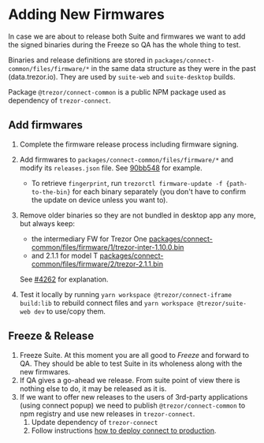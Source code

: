 # Adding New Firmwares

In case we are about to release both Suite and firmwares we want to add the signed binaries during the Freeze so QA has the whole thing to test.

Binaries and release definitions are stored in `packages/connect-common/files/firmware/*` in the same data structure as they were in the past (data.trezor.io). They are used by `suite-web` and `suite-desktop` builds.

Package `@trezor/connect-common` is a public NPM package used as dependency of `trezor-connect`.

## Add firmwares

1. Complete the firmware release process including firmware signing.
2. Add firmwares to `packages/connect-common/files/firmware/*` and modify its `releases.json` file. See [90bb548](https://github.com/trezor/trezor-suite/commit/90bb548aec06c9b4816c9a87b2ffa5fcade99f29) for example.
   - To retrieve `fingerprint`, run `trezorctl firmware-update -f {path-to-the-bin}` for each binary separately (you don't have to confirm the update on device unless you want to).
3. Remove older binaries so they are not bundled in desktop app any more, but always keep:
   - the intermediary FW for Trezor One [packages/connect-common/files/firmware/1/trezor-inter-1.10.0.bin](https://github.com/trezor/trezor-suite/blob/develop/packages/connect-common/files/firmware/1/trezor-inter-1.10.0.bin)
   - and 2.1.1 for model T [packages/connect-common/files/firmware/2/trezor-2.1.1.bin](https://github.com/trezor/trezor-suite/blob/develop/packages/connect-common/files/firmware/2/trezor-2.1.1.bin)

	See [#4262](https://github.com/trezor/trezor-suite/issues/4262) for explanation.

1. Test it locally by running `yarn workspace @trezor/connect-iframe build:lib` to rebuild connect files and `yarn workspace @trezor/suite-web dev` to use/copy them.

## Freeze & Release

1. Freeze Suite. At this moment you are all good to _Freeze_ and forward to QA. They should be able to test Suite in its wholeness along with the new firmwares.
1. If QA gives a go-ahead we release. From suite point of view there is nothing else to do, it may be released as it is.
1. If we want to offer new releases to the users of 3rd-party applications (using connect popup) we need to publish `@trezor/connect-common` to npm registry and use new releases in `trezor-connect`.
	1. Update dependency of `trezor-connect`
	1. Follow instructions [how to deploy connect to production](https://github.com/trezor/connect/blob/83af30f73f4cfa7c099c55b2b0f8a103abc299c8/docs/deployment/index.md).

